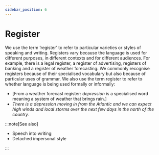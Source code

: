 ```yaml
---
sidebar_position: 6
---
```


# Register

We use the term ‘register’ to refer to particular varieties or styles of speaking and writing. Registers vary because the language is used for different purposes, in different contexts and for different audiences. For example, there is a legal register, a register of advertising, registers of banking and a register of weather forecasting. We commonly recognise registers because of their specialised vocabulary but also because of particular uses of grammar. We also use the term register to refer to whether language is being used formally or informally:

- \[From a weather forecast register: *depression* is a specialised word meaning a system of weather that brings rain.\]
- *There is a depression moving in from the Atlantic and we can expect high winds and local storms over the next few days in the north of the country.*

:::note[See also]

- Speech into writing
- Detached impersonal style

:::
